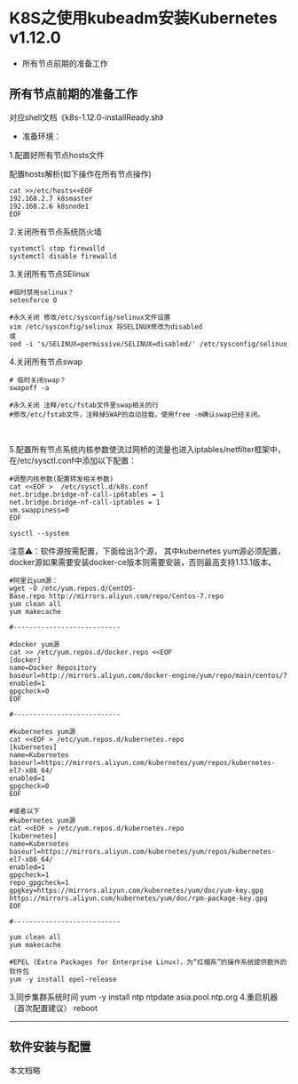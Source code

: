 # K8S之使用kubeadm安装Kubernetes v1.12.0

- 所有节点前期的准备工作

## 所有节点前期的准备工作
对应shell文档《k8s-1.12.0-installReady.sh》

- 准备环境：

1.配置好所有节点hosts文件

配置hosts解析(如下操作在所有节点操作)
```
cat >>/etc/hosts<<EOF
192.168.2.7 k8smaster
192.168.2.6 k8snode1
EOF
```




2.关闭所有节点系统防火墙
```
systemctl stop firewalld
systemctl disable firewalld
```

3.关闭所有节点SElinux
```
#临时禁用selinux？
setenforce 0
```
```
#永久关闭 修改/etc/sysconfig/selinux文件设置
vim /etc/sysconfig/selinux 将SELINUX修改为disabled
或
sed -i 's/SELINUX=permissive/SELINUX=disabled/' /etc/sysconfig/selinux
```


4.关闭所有节点swap
```
# 临时关闭swap？
swapoff -a

#永久关闭 注释/etc/fstab文件里swap相关的行
#修改/etc/fstab文件，注释掉SWAP的自动挂载，使用free -m确认swap已经关闭。
```
 


5.配置所有节点系统内核参数使流过网桥的流量也进入iptables/netfilter框架中，在/etc/sysctl.conf中添加以下配置：

```
#调整内核参数(配置转发相关参数)
cat <<EOF >  /etc/sysctl.d/k8s.conf
net.bridge.bridge-nf-call-ip6tables = 1
net.bridge.bridge-nf-call-iptables = 1
vm.swappiness=0
EOF

sysctl --system
```



注意⚠️：软件源按需配置，下面给出3个源，
其中kubernetes yum源必须配置，
docker源如果需要安装docker-ce版本则需要安装，否则最高支持1.13.1版本。
```
#阿里云yum源：    
wget -O /etc/yum.repos.d/CentOS-Base.repo http://mirrors.aliyun.com/repo/Centos-7.repo    
yum clean all    
yum makecache

#---------------------------

#docker yum源    
cat >> /etc/yum.repos.d/docker.repo <<EOF
[docker]
name=Docker Repository
baseurl=http://mirrors.aliyun.com/docker-engine/yum/repo/main/centos/7
enabled=1
gpgcheck=0
EOF

#---------------------------

#kubernetes yum源
cat <<EOF > /etc/yum.repos.d/kubernetes.repo
[kubernetes]
name=Kubernetes
baseurl=https://mirrors.aliyun.com/kubernetes/yum/repos/kubernetes-el7-x86_64/
enabled=1
gpgcheck=0
EOF

#或者以下
#kubernetes yum源
cat <<EOF > /etc/yum.repos.d/kubernetes.repo
[kubernetes]
name=Kubernetes
baseurl=https://mirrors.aliyun.com/kubernetes/yum/repos/kubernetes-el7-x86_64/
enabled=1
gpgcheck=1
repo_gpgcheck=1
gpgkey=https://mirrors.aliyun.com/kubernetes/yum/doc/yum-key.gpg https://mirrors.aliyun.com/kubernetes/yum/doc/rpm-package-key.gpg
EOF

#---------------------------

yum clean all
yum makecache

#EPEL (Extra Packages for Enterprise Linux)，为“红帽系”的操作系统提供额外的软件包
yum -y install epel-release

```

3.同步集群系统时间
    yum -y install ntp
    ntpdate asia.pool.ntp.org
4.重启机器（首次配置建议）
    reboot

---

## 软件安装与配置
本文档略